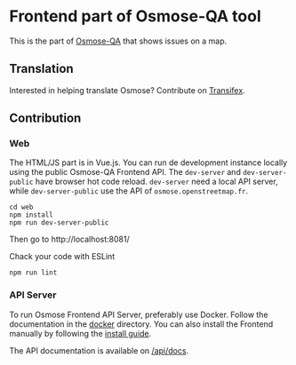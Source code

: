 # Frontend part of Osmose-QA tool

This is the part of [Osmose-QA](http://osmose.openstreetmap.fr) that shows issues on a map.

## Translation

Interested in helping translate Osmose? Contribute on [Transifex](https://explore.transifex.com/openstreetmap-france/osmose/).

## Contribution

### Web

The HTML/JS part is in Vue.js. You can run de development instance locally using the public Osmose-QA Frontend API. The `dev-server` and `dev-server-public` have browser hot code reload. `dev-server` need a local API server, while `dev-server-public` use the API of `osmose.openstreetmap.fr`.

```
cd web
npm install
npm run dev-server-public
```

Then go to http://localhost:8081/

Chack your code with ESLint
```
npm run lint
```

### API Server

To run Osmose Frontend API Server, preferably use Docker. Follow the documentation in the [docker](docker/README.md) directory. You can also install the Frontend manually by following the [install guide](INSTALL.md).

The API documentation is available on [/api/docs](https://osmose.openstreetmap.fr/api/docs).
